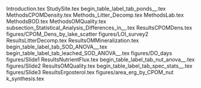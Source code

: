 Introduction.tex
StudySite.tex
begin_table_label_tab_ponds__.tex
MethodsCPOMDensity.tex
Methods_Litter_Decomp.tex
MethodsLab.tex
MethodsBOD.tex
MethodsOMQuality.tex
subsection_Statistical_Analysis_Differences_in__.tex
ResultsCPOMDens.tex
figures/CPOM_Dens_by_lake_scatter
figures/LOI_survey2
ResultsLitterDecomp.tex
ResultsOMMineralization.tex
begin_table_label_tab_SOD_ANOVA__.tex
begin_table_label_tab_leached_SOD_ANOVA__.tex
figures/DO_days
figures/Slide1
ResultsNutrientFlux.tex
begin_table_label_tab_nut_anova__.tex
figures/Slide2
ResultsOMQuality.tex
begin_table_label_tab_spec_stats__.tex
figures/Slide3
ResultsErgosterol.tex
figures/area_erg_by_CPOM_nut
k_synthesis.tex